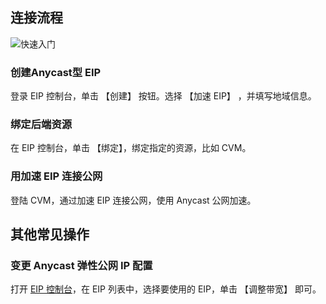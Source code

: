 ## 连接流程

![快速入门](https://mc.qcloudimg.com/static/img/8fbd4b6fe3c5694b4d664b31d590fc4a/image.png)
### 创建Anycast型 EIP
登录 EIP 控制台，单击 【创建】 按钮。选择 【加速 EIP】 ，并填写地域信息。

### 绑定后端资源
在 EIP 控制台，单击 【绑定】，绑定指定的资源，比如 CVM。

### 用加速 EIP 连接公网
登陆 CVM，通过加速 EIP 连接公网，使用 Anycast 公网加速。


## 其他常见操作
### 变更 Anycast 弹性公网 IP 配置
打开 [EIP 控制台](https://console.cloud.tencent.com/cvm/eip )，在 EIP 列表中，选择要使用的 EIP，单击 【调整带宽】 即可。
